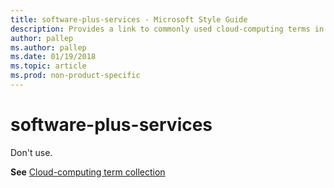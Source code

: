 ```yaml
---
title: software-plus-services - Microsoft Style Guide
description: Provides a link to commonly used cloud-computing terms in Microsoft documents, including 'software-plus-services'.
author: pallep
ms.author: pallep
ms.date: 01/19/2018
ms.topic: article
ms.prod: non-product-specific
---
```


# software-plus-services

Don't use.

**See** [Cloud-computing term collection](~/a-z-word-list-term-collections/term-collections/cloud-computing-terms.md)
